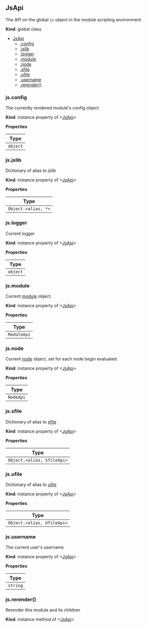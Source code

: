 ## JsApi
The API on the global `js` object in the module scripting environment.

**Kind**: global class  

* [JsApi](#markdown-header-jsapi)
    * [.config](#markdown-header-jsconfig)
    * [.jslib](#markdown-header-jsjslib)
    * [.logger](#markdown-header-jslogger)
    * [.module](#markdown-header-jsmodule)
    * [.node](#markdown-header-jsnode)
    * [.sfile](#markdown-header-jssfile)
    * [.ufile](#markdown-header-jsufile)
    * [.username](#markdown-header-jsusername)
    * [.rerender()](#markdown-header-jsrerender)

### js.config
The currently rendered module's config object

**Kind**: instance property of <[JsApi](#JsApi)>
  
**Properties**

| Type |
| --- |
| `object` | 

### js.jslib
Dictionary of alias to jslib

**Kind**: instance property of <[JsApi](#JsApi)>
  
**Properties**

| Type |
| --- |
| `Object.<alias, *>` | 

### js.logger
Current logger

**Kind**: instance property of <[JsApi](#JsApi)>
  
**Properties**

| Type |
| --- |
| `object` | 

### js.module
Current [module](module_api.md) object.

**Kind**: instance property of <[JsApi](#JsApi)>
  
**Properties**

| Type |
| --- |
| `ModuleApi` | 

### js.node
Current [node](node_api.md) object, set for each node begin evaluated.

**Kind**: instance property of <[JsApi](#JsApi)>
  
**Properties**

| Type |
| --- |
| `NodeApi` | 

### js.sfile
Dictionary of alias to [sfile](sfile_api.md)

**Kind**: instance property of <[JsApi](#JsApi)>
  
**Properties**

| Type |
| --- |
| `Object.<alias, SfileApi>` | 

### js.ufile
Dictionary of alias to [ufile](ufile_api.md)

**Kind**: instance property of <[JsApi](#JsApi)>
  
**Properties**

| Type |
| --- |
| `Object.<alias, UfileApi>` | 

### js.username
The current user's username

**Kind**: instance property of <[JsApi](#JsApi)>
  
**Properties**

| Type |
| --- |
| `string` | 

### js.rerender()
Rerender this module and its children

**Kind**: instance method of <[JsApi](#JsApi)>
  

